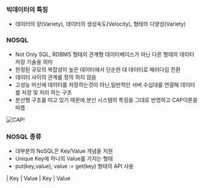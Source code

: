 ### 빅데이터의 특징

* 데이터의 양(Variety), 데이터의 생성속도(Velocity), 형태의 다양성(Variety)

### NOSQL

* Not Only SQL, RDBMS 형태의 관계형 데이터베이스가 아닌 다른 형태의 데이터 저장 기술을 의미
* 한정된 규모의 복잡성이 높은 데이터에서 단순한 대 데이터로 패러다임 전환
* 데이터 사이의 관계를 정의 하지 않음
* 고성능 머신에 데이터를 저장하는것이 아닌,일반적인 서버 수십대를 연결해 데이터를 저장 및 처리 하는 구조
* 분산형 구조를 띠고 있기 때문에 분산 시스템의 특징을 그대로 반영하고 CAP이론을 따름

![CAP](https://user-images.githubusercontent.com/36302012/40851895-a5d570de-6603-11e8-80dc-872bd0ea0428.png)!

### NOSQL 종류

* 대부분의 NoSQL은 Key/Value 개념을 지원
* Unique Key에 하나의 Value를 가지는 형태
* put(key,value), value := get(key) 형태의 API 사용

| Key | Value
| Key | Value



